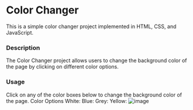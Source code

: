 # Color Changer
This is a simple color changer project implemented in HTML, CSS, and JavaScript.

### Description
The Color Changer project allows users to change the background color of the page by clicking on different color options.

### Usage
Click on any of the color boxes below to change the background color of the page.
Color Options
White: 
Blue: 
Grey: 
Yellow:
![image](https://github.com/HAMZOO0/JavaScript-/assets/98114762/7cf2a051-8aac-48ef-9deb-9f84bd3a14b1)

